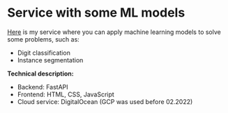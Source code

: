 # Service with some ML models
[Here](https://ivankud.com/) is my service where you can apply machine learning models to solve some problems, such as:
- Digit classification
- Instance segmentation

**Technical description:**
- Backend: FastAPI
- Frontend: HTML, CSS, JavaScript
- Cloud service: DigitalOcean (GCP was used before 02.2022)
